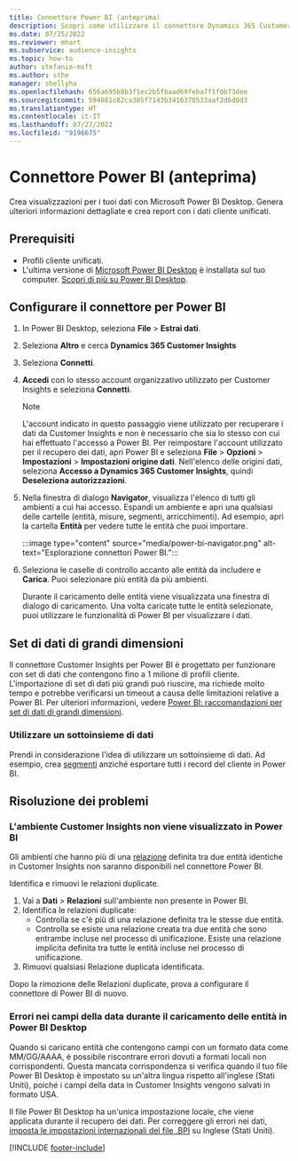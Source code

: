 ```yaml
---
title: Connettore Power BI (anteprima)
description: Scopri come utilizzare il connettore Dynamics 365 Customer Insights in Power BI.
ms.date: 07/25/2022
ms.reviewer: mhart
ms.subservice: audience-insights
ms.topic: how-to
author: stefanie-msft
ms.author: sthe
manager: shellyha
ms.openlocfilehash: 656a695b8b3f1ec2b5fbaad69feba7f1f0b73dee
ms.sourcegitcommit: 594081c82ca385f7143b3416378533aaf2d6d0d3
ms.translationtype: HT
ms.contentlocale: it-IT
ms.lasthandoff: 07/27/2022
ms.locfileid: "9196675"
---
```

# <a name="power-bi-connector-preview"></a>Connettore Power BI (anteprima)

Crea visualizzazioni per i tuoi dati con Microsoft Power BI Desktop. Genera ulteriori informazioni dettagliate e crea report con i dati cliente unificati.

## <a name="prerequisites"></a>Prerequisiti

- Profili cliente unificati.
- L'ultima versione di [Microsoft Power BI Desktop](https://powerbi.microsoft.com/desktop/) è installata sul tuo computer. [Scopri di più su Power BI Desktop](/power-bi/desktop-what-is-desktop).

## <a name="configure-the-connector-for-power-bi"></a>Configurare il connettore per Power BI

1. In Power BI Desktop, seleziona **File** > **Estrai dati**.

1. Seleziona **Altro** e cerca **Dynamics 365 Customer Insights**

1. Seleziona **Connetti**.

1. **Accedi** con lo stesso account organizzativo utilizzato per Customer Insights e seleziona **Connetti**.
   > [!NOTE]
   > L'account indicato in questo passaggio viene utilizzato per recuperare i dati da Customer Insights e non è necessario che sia lo stesso con cui hai effettuato l'accesso a Power BI. Per reimpostare l'account utilizzato per il recupero dei dati, apri Power BI e seleziona **File** > **Opzioni** > **Impostazioni** > **Impostazioni origine dati**. Nell'elenco delle origini dati, seleziona **Accesso a Dynamics 365 Customer Insights**, quindi **Deseleziona autorizzazioni**.  

1. Nella finestra di dialogo **Navigator**, visualizza l'elenco di tutti gli ambienti a cui hai accesso. Espandi un ambiente e apri una qualsiasi delle cartelle (entità, misure, segmenti, arricchimenti). Ad esempio, apri la cartella **Entità** per vedere tutte le entità che puoi importare.

   :::image type="content" source="media/power-bi-navigator.png" alt-text="Esplorazione connettori Power BI.":::

1. Seleziona le caselle di controllo accanto alle entità da includere e **Carica**. Puoi selezionare più entità da più ambienti.

   Durante il caricamento delle entità viene visualizzata una finestra di dialogo di caricamento. Una volta caricate tutte le entità selezionate, puoi utilizzare le funzionalità di Power BI per visualizzare i dati.

## <a name="large-data-sets"></a>Set di dati di grandi dimensioni

Il connettore Customer Insights per Power BI è progettato per funzionare con set di dati che contengono fino a 1 milione di profili cliente. L'importazione di set di dati più grandi può riuscire, ma richiede molto tempo e potrebbe verificarsi un timeout a causa delle limitazioni relative a Power BI. Per ulteriori informazioni, vedere [Power BI: raccomandazioni per set di dati di grandi dimensioni](/power-bi/admin/service-premium-what-is#large-datasets).

### <a name="work-with-a-subset-of-data"></a>Utilizzare un sottoinsieme di dati

Prendi in considerazione l'idea di utilizzare un sottoinsieme di dati. Ad esempio, crea [segmenti](segments.md) anziché esportare tutti i record del cliente in Power BI.

## <a name="troubleshooting"></a>Risoluzione dei problemi

### <a name="customer-insights-environment-doesnt-show-in-power-bi"></a>L'ambiente Customer Insights non viene visualizzato in Power BI

Gli ambienti che hanno più di una [relazione](relationships.md) definita tra due entità identiche in Customer Insights non saranno disponibili nel connettore Power BI.

Identifica e rimuovi le relazioni duplicate.

1. Vai a **Dati** > **Relazioni** sull'ambiente non presente in Power BI.
1. Identifica le relazioni duplicate:
   - Controlla se c'è più di una relazione definita tra le stesse due entità.
   - Controlla se esiste una relazione creata tra due entità che sono entrambe incluse nel processo di unificazione. Esiste una relazione implicita definita tra tutte le entità incluse nel processo di unificazione.
1. Rimuovi qualsiasi Relazione duplicata identificata.

Dopo la rimozione delle Relazioni duplicate, prova a configurare il connettore di Power BI di nuovo.

### <a name="errors-on-date-fields-when-loading-entities-in-power-bi-desktop"></a>Errori nei campi della data durante il caricamento delle entità in Power BI Desktop

Quando si caricano entità che contengono campi con un formato data come MM/GG/AAAA, è possibile riscontrare errori dovuti a formati locali non corrispondenti. Questa mancata corrispondenza si verifica quando il tuo file Power BI Desktop è impostato su un'altra lingua rispetto all'inglese (Stati Uniti), poiché i campi della data in Customer Insights vengono salvati in formato USA.

Il file Power BI Desktop ha un'unica impostazione locale, che viene applicata durante il recupero dei dati. Per correggere gli errori nei dati, [imposta le impostazioni internazionali del file .BPI](/power-bi/fundamentals/supported-languages-countries-regions#choose-the-language-or-locale-of-power-bi-desktop) su Inglese (Stati Uniti).

[!INCLUDE [footer-include](includes/footer-banner.md)]
